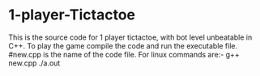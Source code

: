 # 1-player-Tictactoe
This is the source code for 1 player tictactoe, with bot level unbeatable in C++.
To play the game compile the code and run the executable file.
#new.cpp is the name of the code file.
For linux commands are:-
g++ new.cpp 
./a.out
